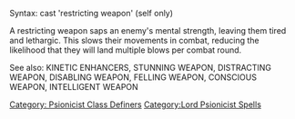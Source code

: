 Syntax: cast 'restricting weapon' (self only)

A restricting weapon saps an enemy's mental strength, leaving them tired
and lethargic. This slows their movements in combat, reducing the
likelihood that they will land multiple blows per combat round.

See also: KINETIC ENHANCERS, STUNNING WEAPON, DISTRACTING WEAPON,
DISABLING WEAPON, FELLING WEAPON, CONSCIOUS WEAPON, INTELLIGENT WEAPON

[Category: Psionicist Class
Definers](Category:_Psionicist_Class_Definers "wikilink") [Category:Lord
Psionicist Spells](Category:Lord_Psionicist_Spells "wikilink")
